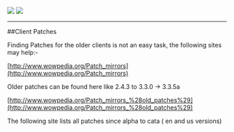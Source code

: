 [![](/wiki/icons/home.gif)](/wiki/Home.md) [![](/wiki/icons/back.gif)](/wiki/MaNGOS-Installation.md)

----------
##Client Patches

Finding Patches for the older clients is not an easy task, the following sites may help:-

[http://www.wowpedia.org/Patch_mirrors](http://www.wowpedia.org/Patch_mirrors)

Older patches can be found here like 2.4.3  to 3.3.0 → 3.3.5a 

[http://www.wowpedia.org/Patch_mirrors_%28old_patches%29](http://www.wowpedia.org/Patch_mirrors_%28old_patches%29)

The following site lists all patches since alpha to cata ( en and us versions) 
